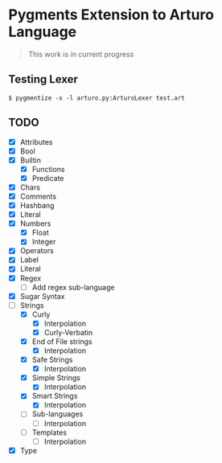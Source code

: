 # Pygments Extension to Arturo Language

> This work is in current progress

## Testing Lexer

```shell
$ pygmentize -x -l arturo.py:ArturoLexer test.art
```

## TODO

- [x] Attributes
- [x] Bool
- [x] Builtin
    - [x] Functions
    - [x] Predicate
- [x] Chars
- [x] Comments
- [x] Hashbang
- [x] Literal
- [x] Numbers
  - [x] Float
  - [x] Integer
- [x] Operators
- [x] Label
- [x] Literal
- [x] Regex
    - [ ] Add regex sub-language
- [x] Sugar Syntax
- [ ] Strings
    - [x] Curly
        - [x] Interpolation
        - [x] Curly-Verbatin
    - [x] End of File strings
        - [x] Interpolation
    - [x] Safe Strings
        - [x] Interpolation
    - [x] Simple Strings
        - [x] Interpolation
    - [x] Smart Strings
        - [x] Interpolation
    - [ ] Sub-languages
        - [ ] Interpolation
    - [ ] Templates
        - [ ] Interpolation
- [x] Type